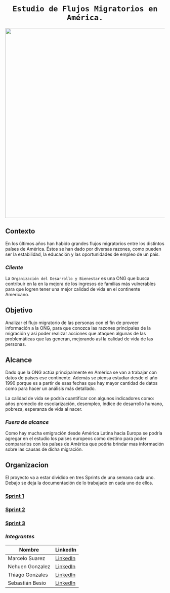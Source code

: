 # <h1 align="center">**`Estudio de Flujos Migratorios en América.`**</h1>

<p align='center'>
<img src ="https://www.immigration-residency.com/wp-content/uploads/2021/09/global-immigration-map.jpg" width="600">
<p>

## **Contexto**

En los últimos años han habido grandes flujos migratorios entre los distintos países de América. Éstos se han dado por diversas razones, como pueden ser la estabilidad, la educación y las oportunidades de empleo de un país.

### *Cliente*
La `Organización del Desarrollo y Bienestar` es una ONG que busca contribuir en la en la mejora de los ingresos de familias más vulnerables para que logren tener una mejor calidad de vida en el continente Americano.

## **Objetivo**

Analizar el flujo migratorio de las personas con el fin de proveer información a la ONG, para que conozca las razones principales de la migración y así poder realizar acciones que ataquen algunas de las problemáticas que las generan, mejorando así la calidad de vida de las personas.

## **Alcance**

Dado que la ONG actúa principalmente en América se van a trabajar con datos de países ese continente. Además se piensa estudiar desde el año 1990 porque es a partir de esas fechas que hay mayor cantidad de datos como para hacer un análisis más detallado. 

La calidad de vida se podría cuantificar con algunos indicadores como: años promedio de escolarización, desempleo, índice de desarrollo humano, pobreza, esperanza de vida al nacer.

### *Fuera de alcance*

Como hay mucha emigración desde América Latina hacia Europa se podría agregar en el estudio los países europeos como destino para poder compararlos con los países de América que podría brindar mas información sobre las causas de dicha migración.

## **Organizacion**

El proyecto va a estar dividido en tres Sprints de una semana cada uno. Debajo se deja la documentación de lo trabajado en cada uno de ellos. 

### **[Sprint 1](README_Sprint1.md)**
### **[Sprint 2](README_Sprint2.md)**
### **[Sprint 3](README_Sprint3.md)**

### *Integrantes*
| Nombre            | LinkedIn      |
|-------------------|---------------|
| Marcelo Suarez    | [LinkedIn](www.linkedin.com/in/marcelo-gimenez-suarez-datascientist) |
| Nehuen Gonzalez   | [LinkedIn](https://www.linkedin.com/in/nehuen-gonzalez/) |
| Thiago Gonzales   | [LinkedIn]() |
| Sebastián Besio   | [LinkedIn](https://www.linkedin.com/in/sebasti%C3%A1n-besio-calatroni/) |
